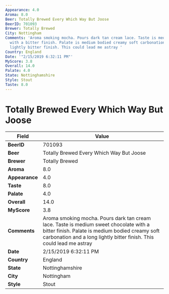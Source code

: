 ```yaml
---
Appearance: 4.0
Aroma: 8.0
Beer: Totally Brewed Every Which Way But Joose
BeerID: 701093
Brewer: Totally Brewed
City: Nottingham
Comments: 'Aroma smoking mocha. Pours dark tan cream lace. Taste is medium sweet chocolate
  with a bitter finish. Palate is medium bodied creamy soft carbonation and a long
  lightly bitter finish. This could lead me astray '
Country: England
Date: '"2/15/2019 6:32:11 PM"'
MyScore: 3.8
Overall: 14.0
Palate: 4.0
State: Nottinghamshire
Style: Stout
Taste: 8.0
---
```


# Totally Brewed Every Which Way But Joose

| Field         | Value |
|---------------|-------|
| **BeerID** | 701093 |
| **Beer** | Totally Brewed Every Which Way But Joose |
| **Brewer** | Totally Brewed |
| **Aroma** | 8.0 |
| **Appearance** | 4.0 |
| **Taste** | 8.0 |
| **Palate** | 4.0 |
| **Overall** | 14.0 |
| **MyScore** | 3.8 |
| **Comments** | Aroma smoking mocha. Pours dark tan cream lace. Taste is medium sweet chocolate with a bitter finish. Palate is medium bodied creamy soft carbonation and a long lightly bitter finish. This could lead me astray  |
| **Date** | 2/15/2019 6:32:11 PM |
| **Country** | England |
| **State** | Nottinghamshire |
| **City** | Nottingham |
| **Style** | Stout |

